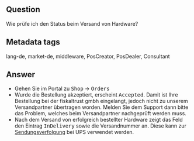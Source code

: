 ## Question

Wie prüfe ich den Status beim Versand von Hardware?

## Metadata tags

lang-de, market-de, middleware, PosCreator, PosDealer, Consultant

## Answer


* Gehen Sie im Portal zu <kbd>Shop</kbd>  &rarr; <kbd>Orders</kbd>
* Wurde die Bestellung akzeptiert, erscheint <kbd> Accepted</kbd>. Damit ist Ihre Bestellung bei der fiskaltrust gmbh eingelangt, jedoch nicht zu unserem Versandpartner übertragen worden. Melden Sie dem Support dann bitte das Problem, welches beim Versandpartner nachgeprüft werden muss.
* Nach dem Versand von erfolgreich bestellter Hardware zeigt das Feld den Eintrag <kbd>InDelivery</kbd> sowie die Versandnummer an.
Diese kann zur [Sendungsverfolgung](https://www.ups.com/at/de/services/tracking.page) bei UPS verwendet werden.
